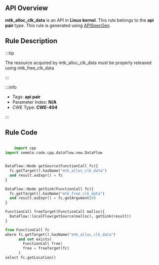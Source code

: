 ---
---


## API Overview
**mtk_alloc_clk_data** is an API in **Linux kernel**. This rule belongs to the **api pair** type. This rule is generated using [APISpecGen](../../tools/APISpecGen).
## Rule Description

:::tip

The resource acquired by mtk_alloc_clk_data must be properly released using mtk_free_clk_data

:::

:::info

- Tags: **api pair**
- Parameter Index: **N/A**
- CWE Type: **CWE-404**

:::

## Rule Code
```python

    import cpp
import semmle.code.cpp.dataflow.new.DataFlow


DataFlow::Node getSource(FunctionCall fc){
  fc.getTarget().hasName("mtk_alloc_clk_data")
  and result.asExpr() = fc
}

DataFlow::Node getSink(FunctionCall fc){
  fc.getTarget().hasName("mtk_free_clk_data")
  and result.asExpr() = fc.getArgument(0)
}

FunctionCall freeTarget(FunctionCall malloc){
  DataFlow::localFlow(getSource(malloc), getSink(result))
}

from FunctionCall fc
where fc.getTarget().hasName("mtk_alloc_clk_data")
      and not exists(
        FunctionCall free| 
        free = freeTarget(fc)
      )
select fc.getLocation()

    
```
